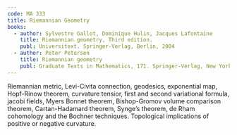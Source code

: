 ```yaml
---
code: MA 333
title: Riemannian Geometry
books:
  - author: Sylvestre Gallot, Dominique Hulin, Jacques Lafontaine
    title: Riemannian geometry, Third edition.
    publ: Universitext. Springer-Verlag, Berlin, 2004
  - author: Peter Petersen
    title: Riemannian geometry
    publ: Graduate Texts in Mathematics, 171. Springer-Verlag, New York, 1998
---
```


Riemannian metric, Levi-Civita connection, geodesics, exponential map, Hopf-Rinow theorem, curvature tensior, first and second variational formula, jacobi fields, Myers Bonnet theorem, Bishop-Gromov volume comparison theorem, Cartan-Hadamard theorem, Synge’s theorem, de Rham cohomology and the Bochner techniques.  Topological implications of positive or negative curvature.
